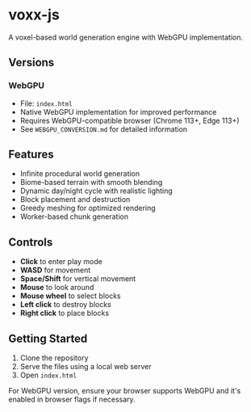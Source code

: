 # voxx-js

A voxel-based world generation engine with WebGPU implementation.

## Versions

### WebGPU
- File: `index.html`
- Native WebGPU implementation for improved performance
- Requires WebGPU-compatible browser (Chrome 113+, Edge 113+)
- See `WEBGPU_CONVERSION.md` for detailed information

## Features

- Infinite procedural world generation
- Biome-based terrain with smooth blending
- Dynamic day/night cycle with realistic lighting
- Block placement and destruction
- Greedy meshing for optimized rendering
- Worker-based chunk generation

## Controls

- **Click** to enter play mode
- **WASD** for movement
- **Space/Shift** for vertical movement
- **Mouse** to look around
- **Mouse wheel** to select blocks
- **Left click** to destroy blocks
- **Right click** to place blocks

## Getting Started

1. Clone the repository
2. Serve the files using a local web server
3. Open `index.html`

For WebGPU version, ensure your browser supports WebGPU and it's enabled in browser flags if necessary.
